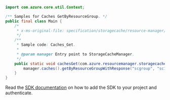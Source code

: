 ```java
import com.azure.core.util.Context;

/** Samples for Caches GetByResourceGroup. */
public final class Main {
    /*
     * x-ms-original-file: specification/storagecache/resource-manager/Microsoft.StorageCache/stable/2021-09-01/examples/Caches_Get.json
     */
    /**
     * Sample code: Caches_Get.
     *
     * @param manager Entry point to StorageCacheManager.
     */
    public static void cachesGet(com.azure.resourcemanager.storagecache.StorageCacheManager manager) {
        manager.caches().getByResourceGroupWithResponse("scgroup", "sc1", Context.NONE);
    }
}
```

Read the [SDK documentation](https://github.com/Azure/azure-sdk-for-java/blob/azure-resourcemanager-storagecache_1.0.0-beta.4/sdk/storagecache/azure-resourcemanager-storagecache/README.md) on how to add the SDK to your project and authenticate.
